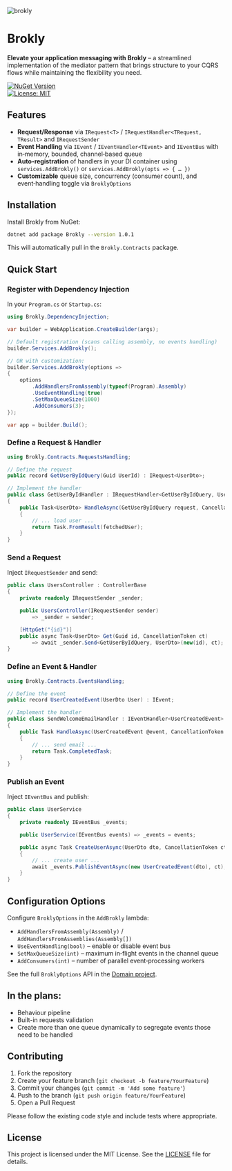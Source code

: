 
![brokly](https://github.com/user-attachments/assets/a9261337-73b3-431c-b55a-cfa40335ab3d)



# Brokly

**Elevate your application messaging with Brokly** – a streamlined implementation of the mediator pattern that brings structure to your CQRS flows while maintaining the flexibility you need.

[![NuGet Version](https://img.shields.io/nuget/v/Brokly.svg)](https://www.nuget.org/packages/Brokly)  
[![License: MIT](https://img.shields.io/badge/License-MIT-blue.svg)](LICENSE)

## Features

- **Request/Response** via `IRequest<T>` / `IRequestHandler<TRequest, TResult>` and `IRequestSender`  
- **Event Handling** via `IEvent` / `IEventHandler<TEvent>` and `IEventBus` with in‑memory, bounded, channel‑based queue  
- **Auto‑registration** of handlers in your DI container using `services.AddBrokly()` or `services.AddBrokly(opts => { … })`
- **Customizable** queue size, concurrency (consumer count), and event‑handling toggle via `BroklyOptions`

## Installation

Install Brokly from NuGet:

```bash
dotnet add package Brokly --version 1.0.1
```

This will automatically pull in the `Brokly.Contracts` package.

## Quick Start

### Register with Dependency Injection

In your `Program.cs` or `Startup.cs`:

```csharp
using Brokly.DependencyInjection;

var builder = WebApplication.CreateBuilder(args);

// Default registration (scans calling assembly, no events handling)
builder.Services.AddBrokly();

// OR with customization:
builder.Services.AddBrokly(options =>
{
    options
        .AddHandlersFromAssembly(typeof(Program).Assembly)
        .UseEventHandling(true)
        .SetMaxQueueSize(1000)
        .AddConsumers(3);
});

var app = builder.Build();
```

### Define a Request & Handler

```csharp
using Brokly.Contracts.RequestsHandling;

// Define the request
public record GetUserByIdQuery(Guid UserId) : IRequest<UserDto>;

// Implement the handler
public class GetUserByIdHandler : IRequestHandler<GetUserByIdQuery, UserDto>
{
    public Task<UserDto> HandleAsync(GetUserByIdQuery request, CancellationToken ct)
    {
        // ... load user ...
        return Task.FromResult(fetchedUser);
    }
}
```

### Send a Request

Inject `IRequestSender` and send:

```csharp
public class UsersController : ControllerBase
{
    private readonly IRequestSender _sender;

    public UsersController(IRequestSender sender)
        => _sender = sender;

    [HttpGet("{id}")]
    public async Task<UserDto> Get(Guid id, CancellationToken ct)
        => await _sender.Send<GetUserByIdQuery, UserDto>(new(id), ct);
}
```

### Define an Event & Handler

```csharp
using Brokly.Contracts.EventsHandling;

// Define the event
public record UserCreatedEvent(UserDto User) : IEvent;

// Implement the handler
public class SendWelcomeEmailHandler : IEventHandler<UserCreatedEvent>
{
    public Task HandleAsync(UserCreatedEvent @event, CancellationToken ct)
    {
        // ... send email ...
        return Task.CompletedTask;
    }
}
```

### Publish an Event

Inject `IEventBus` and publish:

```csharp
public class UserService
{
    private readonly IEventBus _events;

    public UserService(IEventBus events) => _events = events;

    public async Task CreateUserAsync(UserDto dto, CancellationToken ct)
    {
        // ... create user ...
        await _events.PublishEventAsync(new UserCreatedEvent(dto), ct);
    }
}
```

## Configuration Options

Configure `BroklyOptions` in the `AddBrokly` lambda:

- `AddHandlersFromAssembly(Assembly)` / `AddHandlersFromAssemblies(Assembly[])`  
- `UseEventHandling(bool)` – enable or disable event bus  
- `SetMaxQueueSize(int)` – maximum in‑flight events in the channel queue  
- `AddConsumers(int)` – number of parallel event‑processing workers  

See the full `BroklyOptions` API in the [Domain project](https://github.com/fpmovec/Brokly/tree/main/Brokly/Domain).

## In the plans:
- Behaviour pipeline
- Built-in requests validation
- Create more than one queue dynamically to segregate events those need to be handled

## Contributing

1. Fork the repository  
2. Create your feature branch (`git checkout -b feature/YourFeature`)  
3. Commit your changes (`git commit -m 'Add some feature'`)  
4. Push to the branch (`git push origin feature/YourFeature`)  
5. Open a Pull Request  

Please follow the existing code style and include tests where appropriate.

## License

This project is licensed under the MIT License. See the [LICENSE](LICENSE) file for details.
